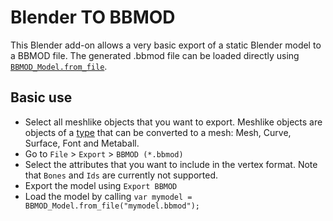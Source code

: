 # Blender TO BBMOD
This Blender add-on allows a very basic export of a static Blender model
to a BBMOD file. The generated .bbmod file can be loaded directly using [`BBMOD_Model.from_file`](https://github.com/blueburn-cz/BBMOD/blob/40a0fe0ad18752a672f8287b90fb89a42d6bc3d2/BBMOD_GML/scripts/BBMOD_Model/BBMOD_Model.gml#L159).

## Basic use
* Select all meshlike objects that you want to export. Meshlike objects are objects
of a [type](https://docs.blender.org/manual/en/latest/scene_layout/object/types.html) that can be converted to a mesh: Mesh, Curve, Surface, Font and Metaball.
* Go to `File` > `Export` > `BBMOD (*.bbmod)`
* Select the attributes that you want to include in the vertex format. Note that
`Bones` and `Ids` are currently not supported.
* Export the model using `Export BBMOD`
* Load the model by calling `var mymodel = BBMOD_Model.from_file("mymodel.bbmod");`
